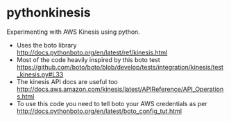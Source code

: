 # pythonkinesis
Experimenting with AWS Kinesis using python.

* Uses the boto library http://docs.pythonboto.org/en/latest/ref/kinesis.html
* Most of the code heavily inspired by this boto test https://github.com/boto/boto/blob/develop/tests/integration/kinesis/test_kinesis.py#L33
* The kinesis API docs are useful too http://docs.aws.amazon.com/kinesis/latest/APIReference/API_Operations.html
* To use this code you need to tell boto your AWS credentials as per http://docs.pythonboto.org/en/latest/boto_config_tut.html
